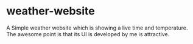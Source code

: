 # weather-website
A Simple weather website which is showing a live time and temperature. The awesome point is that its UI is developed by me is attractive.
